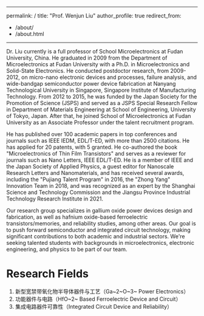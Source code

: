 ***

permalink: /
title: "Prof. Wenjun Liu"
author\_profile: true
redirect\_from:

*   /about/
*   /about.html

***

Dr. Liu currently is a full professor of School Microelectronics at Fudan University, China. He graduated in 2009 from the Department of Microelectronics at Fudan University with a Ph.D. in Microelectronics and Solid-State Electronics. He conducted postdoctor research, from 2009-2012, on micro-nano electronic devices and processes, failure analysis, and wide-bandgap semiconductor power device fabrication at Nanyang Technological University in Singapore, Singapore Institute of Manufacturing Technology. From 2012 to 2015, he was funded by the Japan Society for the Promotion of Science (JSPS) and served as a JSPS Special Research Fellow in Department of Materials Engineering at School of Engineering, University of Tokyo, Japan. After that, he joined School of Microelectronics at Fudan University as an Associate Professor under the talent recruitment program.

He has published over 100 academic papers in top conferences and journals such as IEEE IEDM, EDL/T-ED, with more than 2500 citations. He has applied for 20 patents, with 5 granted. He co-authored the book "Microelectronics of Thin Film Transistors" and serves as a reviewer for journals such as Nano Letters, IEEE EDL/T-ED. He is a member of IEEE and the Japan Society of Applied Physics, a guest editor for Nanoscale Research Letters and Nanomaterials, and has received several awards, including the "Pujiang Talent Program" in 2016, the "Zhong Yang" Innovation Team in 2018, and was recognized as an expert by the Shanghai Science and Technology Commission and the Jiangsu Province Industrial Technology Research Institute in 2021.

Our research group specializes in gallium oxide power devices design and fabrication, as well as hafnium oxide-based ferroelectric transistors/memories, and reliability studies, among other areas. Our goal is to push forward semiconductor and integrated circuit technology, making significant contributions to both academic and industrial sectors. We're seeking talented students with backgrounds in microelectronics, electronic engineering, and physics to be part of our team.

# Research Fields

1.  新型宽禁带氧化物半导体器件与工艺（Ga~2~O~3~ Power Electronics）
2.  功能器件与电路（HfO~2~ Based Ferroelectric Device and Circuit）
3.  集成电路器件可靠性（Integrated Circuit Device and Reliability）

